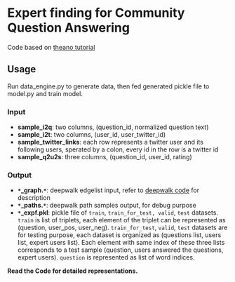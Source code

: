 Expert finding for Community Question Answering
===

Code based on [theano tutorial](http://deeplearning.net/tutorial/lstm.html)

## Usage

Run data_engine.py to generate data, then fed generated pickle file to model.py and train model.

### Input
- **sample_i2q**: two columns, (question_id, normalized question text)
- **sample_i2t**: two columns, (user_id, user_twitter_id)
- **sample_twitter_links**: each row represents a twitter user and its following users, sperated by a colon, every id in the row is a twitter id
- **sample_q2u2s**: three columns, (question_id, user_id, rating)

### Output

- **`*`_graph.`*`**: deepwalk edgelist input, refer to [deepwalk code](https://github.com/phanein/deepwalk) for description
- **`*`_paths.`*`**: deepwalk path samples output, for debug purpose
- **`*`_expf.pkl**: pickle file of `train`, `train_for_test, valid`, `test` datasets. `train` is list of triplets, each element of the triplet can be represented as (question, user_pos, user_neg). `train_for_test`, `valid`, `test` datasets are for testing purpose, each dataset is organized as (questions list, users list, expert users list). Each element with same index of these three lists corresponds to a test sample (question, users answered the questions, expert users). `question` is represented as list of word indices.

**Read the Code for detailed representations.**
